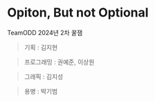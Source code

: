 # Opiton, But not Optional

TeamODD 2024년 2차 꿀잼

> 기획 : 김지현

> 프로그래밍 : 권예준, 이상원

> 그래픽 : 김지성

> 용병 : 박기범
